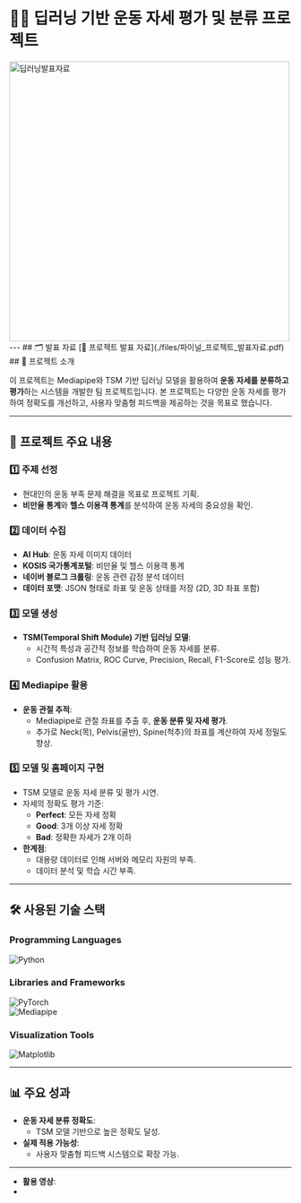 # 🏋️‍♂️ 딥러닝 기반 운동 자세 평가 및 분류 프로젝트


<img src="https://github.com/user-attachments/assets/69cc6311-c11d-46eb-8d59-10b60dffaa92" alt="딥러닝발표자료" width="500">
---
## 🗂 발표 자료
[📂 프로젝트 발표 자료](./files/파이널_프로젝트_발표자료.pdf)
## 📖 프로젝트 소개

이 프로젝트는 Mediapipe와 TSM 기반 딥러닝 모델을 활용하여 **운동 자세를 분류하고 평가**하는 시스템을 개발한 팀 프로젝트입니다. 본 프로젝트는 다양한 운동 자세를 평가하여 정확도를 개선하고, 사용자 맞춤형 피드백을 제공하는 것을 목표로 했습니다.

---

## 📂 프로젝트 주요 내용

### 1️⃣ **주제 선정**
- 현대인의 운동 부족 문제 해결을 목표로 프로젝트 기획.
- **비만율 통계**와 **헬스 이용객 통계**를 분석하여 운동 자세의 중요성을 확인.

### 2️⃣ **데이터 수집**
- **AI Hub**: 운동 자세 이미지 데이터
- **KOSIS 국가통계포털**: 비만율 및 헬스 이용객 통계
- **네이버 블로그 크롤링**: 운동 관련 감정 분석 데이터
- **데이터 포맷**: JSON 형태로 좌표 및 운동 상태를 저장 (2D, 3D 좌표 포함)

### 3️⃣ **모델 생성**
- **TSM(Temporal Shift Module) 기반 딥러닝 모델**:
  - 시간적 특성과 공간적 정보를 학습하여 운동 자세를 분류.
  - Confusion Matrix, ROC Curve, Precision, Recall, F1-Score로 성능 평가.

### 4️⃣ **Mediapipe 활용**
- **운동 관절 추적**:
  - Mediapipe로 관절 좌표를 추출 후, **운동 분류 및 자세 평가**.
  - 추가로 Neck(목), Pelvis(골반), Spine(척추)의 좌표를 계산하여 자세 정밀도 향상.

### 5️⃣ **모델 및 홈페이지 구현**
- TSM 모델로 운동 자세 분류 및 평가 시연.
- 자세의 정확도 평가 기준:
  - **Perfect**: 모든 자세 정확
  - **Good**: 3개 이상 자세 정확
  - **Bad**: 정확한 자세가 2개 이하
- **한계점**:
  - 대용량 데이터로 인해 서버와 메모리 자원의 부족.
  - 데이터 분석 및 학습 시간 부족.

---

## 🛠️ 사용된 기술 스택

### **Programming Languages**
![Python](https://img.shields.io/badge/Python-3776AB?style=for-the-badge&logo=python&logoColor=white)

### **Libraries and Frameworks**
![PyTorch](https://img.shields.io/badge/PyTorch-EE4C2C?style=for-the-badge&logo=pytorch&logoColor=white)  
![Mediapipe](https://img.shields.io/badge/Mediapipe-009688?style=for-the-badge&logo=mediapipe&logoColor=white)

### **Visualization Tools**
![Matplotlib](https://img.shields.io/badge/Matplotlib-11557C?style=for-the-badge)

---

## 📊 주요 성과
- **운동 자세 분류 정확도**:
  - TSM 모델 기반으로 높은 정확도 달성.
- **실제 적용 가능성**:
  - 사용자 맞춤형 피드백 시스템으로 확장 가능.

---
- **활용 영상**:
- 
